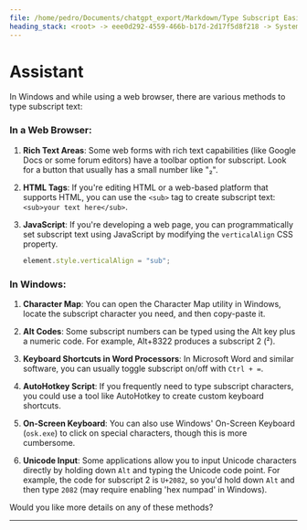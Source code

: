 ```yaml
---
file: /home/pedro/Documents/chatgpt_export/Markdown/Type Subscript Easily.md
heading_stack: <root> -> eee0d292-4559-466b-b17d-2d17f5d8f218 -> System -> 331422e4-634f-4103-9e1e-d78d07900e36 -> System -> aaa22117-ecf7-45c7-bf57-e13b9f71a717 -> User -> 558eafbd-8536-43b0-b117-56ba0ee50b30 -> Assistant -> General Text Editors: -> Programming: -> Shell: -> Code Comments: -> Custom Key Bindings: -> aaa25517-be9d-4054-b98c-ba23639f650b -> User -> 8aa8bdb7-927c-4f09-97b4-36d56d95350f -> Assistant
---
```

# Assistant

In Windows and while using a web browser, there are various methods to type subscript text:

### In a Web Browser:

1. **Rich Text Areas**: Some web forms with rich text capabilities (like Google Docs or some forum editors) have a toolbar option for subscript. Look for a button that usually has a small number like "₂".
   
2. **HTML Tags**: If you're editing HTML or a web-based platform that supports HTML, you can use the `<sub>` tag to create subscript text: `<sub>your text here</sub>`.

3. **JavaScript**: If you're developing a web page, you can programmatically set subscript text using JavaScript by modifying the `verticalAlign` CSS property.
   ```javascript
   element.style.verticalAlign = "sub";
   ```

### In Windows:

1. **Character Map**: You can open the Character Map utility in Windows, locate the subscript character you need, and then copy-paste it. 

2. **Alt Codes**: Some subscript numbers can be typed using the Alt key plus a numeric code. For example, Alt+8322 produces a subscript 2 (²).

3. **Keyboard Shortcuts in Word Processors**: In Microsoft Word and similar software, you can usually toggle subscript on/off with `Ctrl + =`.

4. **AutoHotkey Script**: If you frequently need to type subscript characters, you could use a tool like AutoHotkey to create custom keyboard shortcuts.

5. **On-Screen Keyboard**: You can also use Windows' On-Screen Keyboard (`osk.exe`) to click on special characters, though this is more cumbersome.

6. **Unicode Input**: Some applications allow you to input Unicode characters directly by holding down `Alt` and typing the Unicode code point. For example, the code for subscript 2 is `U+2082`, so you'd hold down `Alt` and then type `2082` (may require enabling 'hex numpad' in Windows).

Would you like more details on any of these methods?

---
